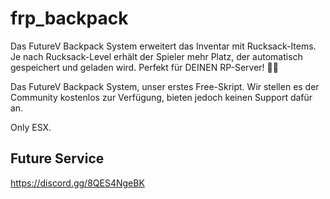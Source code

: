 # frp_backpack
Das FutureV Backpack System erweitert das Inventar mit Rucksack-Items. Je nach Rucksack-Level erhält der Spieler mehr Platz, der automatisch gespeichert und geladen wird. Perfekt für DEINEN RP-Server! 🎒🔥

Das FutureV Backpack System, unser erstes Free-Skript. Wir stellen es der Community kostenlos zur Verfügung, bieten jedoch keinen Support dafür an.

Only ESX.

## Future Service
https://discord.gg/8QES4NgeBK
